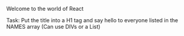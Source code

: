 Welcome to the world of React

Task:
Put the title into a H1 tag and say hello to everyone listed in the NAMES array (Can use DIVs or a List)
